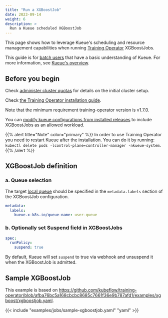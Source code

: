 ```yaml
---
title: "Run a XGBoostJob"
date: 2023-09-14
weight: 6
description: >
  Run a Kueue scheduled XGBoostJob
---
```


This page shows how to leverage Kueue's scheduling and resource management capabilities when running [Training Operator](https://www.kubeflow.org/docs/components/training/xgboost/) XGBoostJobs.

This guide is for [batch users](/docs/tasks#batch-user) that have a basic understanding of Kueue. For more information, see [Kueue's overview](/docs/overview).

## Before you begin

Check [administer cluster quotas](/docs/tasks/manage/administer_cluster_quotas) for details on the initial cluster setup.

Check [the Training Operator installation guide](https://github.com/kubeflow/training-operator#installation).

Note that the minimum requirement training-operator version is v1.7.0.

You can [modify kueue configurations from installed releases](/docs/installation#install-a-custom-configured-released-version) to include XGBoostJobs as an allowed workload.

{{% alert title="Note" color="primary" %}}
In order to use Training Operator you need to restart Kueue after the installation.
You can do it by running: `kubectl delete pods -lcontrol-plane=controller-manager -nkueue-system`.
{{% /alert %}}

## XGBoostJob definition

### a. Queue selection

The target [local queue](/docs/concepts/local_queue) should be specified in the `metadata.labels` section of the XGBoostJob configuration.

```yaml
metadata:
  labels:
    kueue.x-k8s.io/queue-name: user-queue
```

### b. Optionally set Suspend field in XGBoostJobs

```yaml
spec:
  runPolicy:
    suspend: true
```

By default, Kueue will set `suspend` to true via webhook and unsuspend it when the XGBoostJob is admitted.

## Sample XGBoostJob

This example is based on https://github.com/kubeflow/training-operator/blob/afba76bc5a168cbcbc8685c7661f36e9b787afd1/examples/xgboost/xgboostjob.yaml.

{{< include "examples/jobs/sample-xgboostjob.yaml" "yaml" >}}
